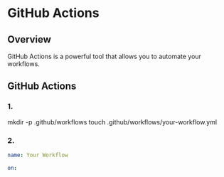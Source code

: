 # GitHub Actions

## Overview

GitHub Actions is a powerful tool that allows you to automate your workflows.

## GitHub Actions

### 1.

mkdir -p .github/workflows
touch .github/workflows/your-workflow.yml

### 2.

```yaml
name: Your Workflow

on:
```
